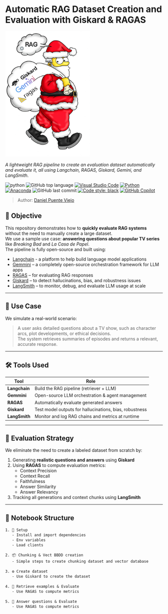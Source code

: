 # Automatic RAG Dataset Creation and Evaluation with Giskard & RAGAS 

<img title="Logo" alt="Alt text" src="/imgs/cover_page.png" height="400">

*A lightweight RAG pipeline to create an evaluation dataset automatically and evaluate it, all using Langchain, RAGAS, Giskard, Gemini, and LangSmith.*

![python](https://img.shields.io/badge/Python-v3.10.15-blueviolet)
![GitHub top language](https://img.shields.io/github/languages/top/DanielPuentee/Automatic-RAG-Dataset-Creation-And-Evaluation)
[![Visual Studio Code](https://custom-icon-badges.demolab.com/badge/Visual%20Studio%20Code-0078d7.svg?logo=vsc&logoColor=white)](#)
[![Python](https://img.shields.io/badge/Python-3776AB?logo=python&logoColor=fff)](#)
[![Anaconda](https://img.shields.io/badge/Anaconda-44A833?logo=anaconda&logoColor=fff)](#)
![GitHub last commit](https://img.shields.io/github/last-commit/DanielPuentee/Automatic-RAG-Dataset-Creation-And-Evaluation)
[![Code style: black](https://img.shields.io/badge/code%20style-black-000000.svg)](https://github.com/psf/black)
[![GitHub Copilot](https://img.shields.io/badge/GitHub%20Copilot-000?logo=githubcopilot&logoColor=fff)](#)

> Author: [Daniel Puente Viejo](https://www.linkedin.com/in/danielpuenteviejo/)

## 🎯 Objective

This repository demonstrates how to **quickly evaluate RAG systems** without the need to manually create a large dataset.  
We use a sample use case: **answering questions about popular TV series** like *Breaking Bad* and *La Casa de Papel*.  
The pipeline is fully open-source and built using:

- [Langchain](https://www.langchain.com/) - a platform to help build language model applications
- [Gemmini](https://github.com/langchain-ai/gemmini) – a completely open-source orchestration framework for LLM apps
- [RAGAS](https://github.com/explodinggradients/ragas) – for evaluating RAG responses
- [Giskard](https://giskard.ai/) – to detect hallucinations, bias, and robustness issues
- [LangSmith](https://smith.langchain.com/) – to monitor, debug, and evaluate LLM usage at scale

---

## 🧠 Use Case

We simulate a real-world scenario:
> A user asks detailed questions about a TV show, such as character arcs, plot developments, or ethical decisions.  
> The system retrieves summaries of episodes and returns a relevant, accurate response.

---

## 🛠️ Tools Used

| Tool        | Role |
|-------------|------|
| **Langchain** | Build the RAG pipeline (retriever + LLM) |
| **Gemmini** | Open-source LLM orchestration & agent management |
| **RAGAS** | Automatically evaluate generated answers |
| **Giskard** | Test model outputs for hallucinations, bias, robustness |
| **LangSmith** | Monitor and log RAG chains and metrics at runtime |

---

## 🧪 Evaluation Strategy

We eliminate the need to create a labeled dataset from scratch by:

1. Generating **realistic questions and answers** using **Giskard**
2. Using **RAGAS** to compute evaluation metrics:
   - Context Precision
   - Context Recall
   - Faithfulness
   - Answer Similarity
   - Answer Relevancy
3. Tracking all generations and context chunks using **LangSmith**

---

## 📂 Notebook Structure

```text
1. 🔧 Setup
   - Install and import dependencies
   - Env variables
   - Load clients

2. 📦 Chunking & Vect BBDD creation
   - Simple steps to create chunking dataset and vector database

3. ⚙️ Create dataset
   - Use Giskard to create the dataset

4. 🔄 Retrieve examples & Evaluate
   - Use RAGAS to compute metrics

5. 🎯 Answer questions & Evaluate
   - Use RAGAS to compute metrics

